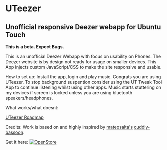 # UTeezer 

## Unofficial responsive Deezer webapp for Ubuntu Touch
**This is a beta. Expect Bugs.**

This is an unofficial Deezer Webapp with focus on usability on Phones.
The Deezer website is by design not ready for usage on smaller devices.
This App injects custom JavaScript/CSS to make the site responsive and usable.

How to set up:
Install the app, login and play music. Congrats you are using UTeezer.
To stop background suspention consider using the UT Tweak Tool App to 
continue listening whilst using other apps. 
Music starts stuttering on my devices if screen is locked unless you are
using bluetooth speakers/headphones.

What works/what doesnt:

[UTeezer Roadmap](https://github.com/Tafitson/uteezer/blob/main/Roadmap.md "UTeezer Roadmap")

Credits:
Work is based on and highly inspired by [mateosalta's](https://github.com/mateosalta) [cuddly-bassoon](https://github.com/mateosalta/cuddly-bassoon).

Get it here:
[![OpenStore](https://open-store.io/badges/en_US.svg)](https://open-store.io/app/uteezer.tafitson)

